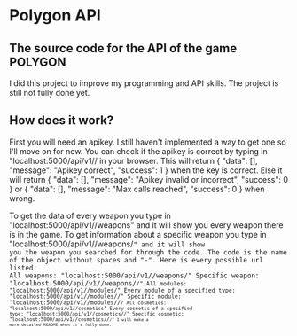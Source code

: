 # Polygon API

## The source code for the API of the game POLYGON

I did this project to improve my programming and API skills. The project is still not fully done yet. 

## How does it work?

First you will need an apikey. I still haven't implemented a way to get one so I'll move on for now.
You can check if the apikey is correct by typing in "localhost:5000/api/v1/<key>/ in your browser.
This will return 
{
  "data": [],
  "message": "Apikey correct",
  "success": 1
}
when the key is correct. Else it will return 
{
  "data": [],
  "message": "Apikey invalid or incorrect",
  "success": 0
}
or 
{
  "data": [],
  "message": "Max calls reached",
  "success": 0
}
when wrong.

To get the data of every weapon you type in "localhost:5000/api/v1/<key>/weapons" and it will show you every weapon there is in the game.
To get information about a specific weapon you type in "localhost:5000/api/v1/<key>/weapons/<code>" and it will show you the weapon you searched for through the code. 
The code is the name of the object without spaces and "-".
Here is every possible url listed:
All weapons: "localhost:5000/api/v1/<key>/weapons/"
Specific weapon: "localhost:5000/api/v1/<key>/weapons/<code>/"
All modules: "localhost:5000/api/v1/<key>/modules/"
Every module of a specified type: "localhost:5000/api/v1/<key>/modules/<type>/"
Specific module: "localhost:5000/api/v1/<key>/modules/<type>/<code>/
All cosmetics: "localhost:5000/api/v1/<key>/cosmetics"
Every cosmetic of a specified type: "localhost:5000/api/v1/<key>/cosmetics/<type>/"
Specific cosmetic: "localhost:5000/api/v1/<key>/cosmetics/<type>/<code>/"
I will make a more detailed README when it's fully done.
